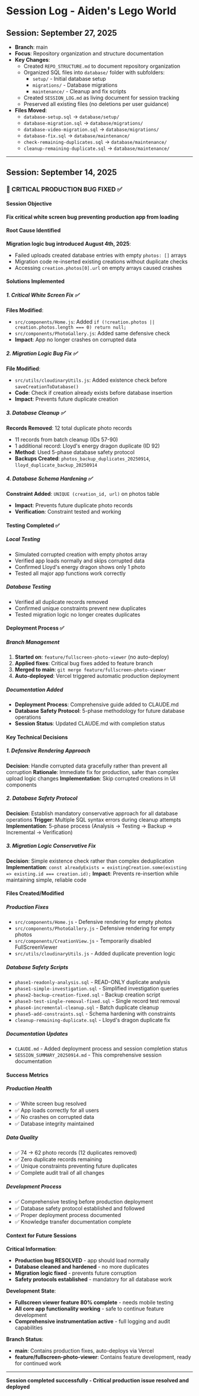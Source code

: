 # Session Log - Aiden's Lego World

## Session: September 27, 2025
- **Branch**: main
- **Focus**: Repository organization and structure documentation
- **Key Changes**:
  - Created `REPO_STRUCTURE.md` to document repository organization
  - Organized SQL files into `database/` folder with subfolders:
    - `setup/` - Initial database setup
    - `migrations/` - Database migrations
    - `maintenance/` - Cleanup and fix scripts
  - Created `SESSION_LOG.md` as living document for session tracking
  - Preserved all existing files (no deletions per user guidance)
- **Files Moved**:
  - `database-setup.sql` → `database/setup/`
  - `database-migration.sql` → `database/migrations/`
  - `database-video-migration.sql` → `database/migrations/`
  - `database-fix.sql` → `database/maintenance/`
  - `check-remaining-duplicates.sql` → `database/maintenance/`
  - `cleanup-remaining-duplicate.sql` → `database/maintenance/`

---

## Session: September 14, 2025

### 🎯 CRITICAL PRODUCTION BUG FIXED ✅

#### Session Objective
**Fix critical white screen bug preventing production app from loading**

#### Root Cause Identified
**Migration logic bug introduced August 4th, 2025**:
- Failed uploads created database entries with empty `photos: []` arrays
- Migration code re-inserted existing creations without duplicate checks
- Accessing `creation.photos[0].url` on empty arrays caused crashes

#### Solutions Implemented

##### 1. Critical White Screen Fix ✅
**Files Modified**:
- `src/components/Home.js`: Added `if (!creation.photos || creation.photos.length === 0) return null;`
- `src/components/PhotoGallery.js`: Added same defensive check
- **Impact**: App no longer crashes on corrupted data

##### 2. Migration Logic Bug Fix ✅
**File Modified**:
- `src/utils/cloudinaryUtils.js`: Added existence check before `saveCreationToDatabase()`
- **Code**: Check if creation already exists before database insertion
- **Impact**: Prevents future duplicate creation

##### 3. Database Cleanup ✅
**Records Removed**: 12 total duplicate photo records
- 11 records from batch cleanup (IDs 57-90)
- 1 additional record: Lloyd's energy dragon duplicate (ID 92)
- **Method**: Used 5-phase database safety protocol
- **Backups Created**: `photos_backup_duplicates_20250914`, `lloyd_duplicate_backup_20250914`

##### 4. Database Schema Hardening ✅
**Constraint Added**: `UNIQUE (creation_id, url)` on photos table
- **Impact**: Prevents future duplicate photo records
- **Verification**: Constraint tested and working

#### Testing Completed ✅

##### Local Testing
- Simulated corrupted creation with empty photos array
- Verified app loads normally and skips corrupted data
- Confirmed Lloyd's energy dragon shows only 1 photo
- Tested all major app functions work correctly

##### Database Testing
- Verified all duplicate records removed
- Confirmed unique constraints prevent new duplicates
- Tested migration logic no longer creates duplicates

#### Deployment Process ✅

##### Branch Management
1. **Started on**: `feature/fullscreen-photo-viewer` (no auto-deploy)
2. **Applied fixes**: Critical bug fixes added to feature branch
3. **Merged to main**: `git merge feature/fullscreen-photo-viewer`
4. **Auto-deployed**: Vercel triggered automatic production deployment

##### Documentation Added
- **Deployment Process**: Comprehensive guide added to CLAUDE.md
- **Database Safety Protocol**: 5-phase methodology for future database operations
- **Session Status**: Updated CLAUDE.md with completion status

#### Key Technical Decisions

##### 1. Defensive Rendering Approach
**Decision**: Handle corrupted data gracefully rather than prevent all corruption
**Rationale**: Immediate fix for production, safer than complex upload logic changes
**Implementation**: Skip corrupted creations in UI components

##### 2. Database Safety Protocol
**Decision**: Establish mandatory conservative approach for all database operations
**Trigger**: Multiple SQL syntax errors during cleanup attempts
**Implementation**: 5-phase process (Analysis → Testing → Backup → Incremental → Verification)

##### 3. Migration Logic Conservative Fix
**Decision**: Simple existence check rather than complex deduplication
**Implementation**: `const alreadyExists = existingCreation.some(existing => existing.id === creation.id);`
**Impact**: Prevents re-insertion while maintaining simple, reliable code

#### Files Created/Modified

##### Production Fixes
- `src/components/Home.js` - Defensive rendering for empty photos
- `src/components/PhotoGallery.js` - Defensive rendering for empty photos
- `src/components/CreationView.js` - Temporarily disabled FullScreenViewer
- `src/utils/cloudinaryUtils.js` - Added duplicate prevention logic

##### Database Safety Scripts
- `phase1-readonly-analysis.sql` - READ-ONLY duplicate analysis
- `phase1-simple-investigation.sql` - Simplified investigation queries
- `phase2-backup-creation-fixed.sql` - Backup creation script
- `phase3-test-single-removal-fixed.sql` - Single record test removal
- `phase4-incremental-cleanup.sql` - Batch duplicate cleanup
- `phase5-add-constraints.sql` - Schema hardening with constraints
- `cleanup-remaining-duplicate.sql` - Lloyd's dragon duplicate fix

##### Documentation Updates
- `CLAUDE.md` - Added deployment process and session completion status
- `SESSION_SUMMARY_20250914.md` - This comprehensive session documentation

#### Success Metrics

##### Production Health
- ✅ White screen bug resolved
- ✅ App loads correctly for all users
- ✅ No crashes on corrupted data
- ✅ Database integrity maintained

##### Data Quality
- ✅ 74 → 62 photo records (12 duplicates removed)
- ✅ Zero duplicate records remaining
- ✅ Unique constraints preventing future duplicates
- ✅ Complete audit trail of all changes

##### Development Process
- ✅ Comprehensive testing before production deployment
- ✅ Database safety protocol established and followed
- ✅ Proper deployment process documented
- ✅ Knowledge transfer documentation complete

#### Context for Future Sessions

**Critical Information**:
- **Production bug RESOLVED** - app should load normally
- **Database cleaned and hardened** - no more duplicates
- **Migration logic fixed** - prevents future corruption
- **Safety protocols established** - mandatory for all database work

**Development State**:
- **Fullscreen viewer feature 80% complete** - needs mobile testing
- **All core app functionality working** - safe to continue feature development
- **Comprehensive instrumentation active** - full logging and audit capabilities

**Branch Status**:
- **main**: Contains production fixes, auto-deploys via Vercel
- **feature/fullscreen-photo-viewer**: Contains feature development, ready for continued work

---

**Session completed successfully - Critical production issue resolved and deployed**